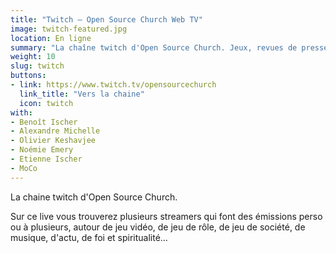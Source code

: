 ```yaml
---
title: "Twitch – Open Source Church Web TV"
image: twitch-featured.jpg
location: En ligne
summary: "La chaîne twitch d'Open Source Church. Jeux, revues de presse, discussion, méditations, et bien plus."
weight: 10
slug: twitch
buttons:
- link: https://www.twitch.tv/opensourcechurch
  link_title: "Vers la chaine"
  icon: twitch
with:
- Benoît Ischer
- Alexandre Michelle
- Olivier Keshavjee
- Noémie Emery
- Etienne Ischer
- MoCo
---
```


La chaine twitch d'Open Source Church.

Sur ce live vous trouverez plusieurs streamers qui font des émissions perso ou à plusieurs, autour de jeu vidéo, de jeu de rôle, de jeu de société, de musique, d'actu, de foi et spiritualité…
